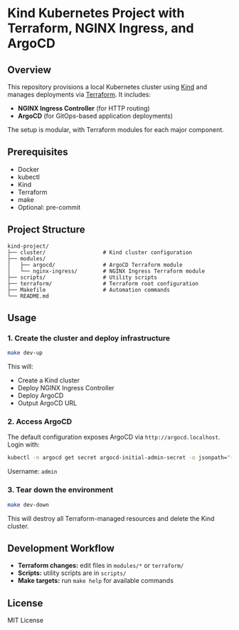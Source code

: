 # Kind Kubernetes Project with Terraform, NGINX Ingress, and ArgoCD

## Overview
This repository provisions a local Kubernetes cluster using [Kind](https://kind.sigs.k8s.io/) and manages deployments via [Terraform](https://www.terraform.io/).
It includes:
- **NGINX Ingress Controller** (for HTTP routing)
- **ArgoCD** (for GitOps-based application deployments)

The setup is modular, with Terraform modules for each major component.

## Prerequisites
- Docker
- kubectl
- Kind
- Terraform
- make
- Optional: pre-commit

## Project Structure
```text
kind-project/
├── cluster/                  # Kind cluster configuration
├── modules/
│   ├── argocd/               # ArgoCD Terraform module
│   └── nginx-ingress/        # NGINX Ingress Terraform module
├── scripts/                  # Utility scripts
├── terraform/                # Terraform root configuration
├── Makefile                  # Automation commands
└── README.md
```

## Usage

### 1. Create the cluster and deploy infrastructure
```bash
make dev-up
```
This will:
- Create a Kind cluster
- Deploy NGINX Ingress Controller
- Deploy ArgoCD
- Output ArgoCD URL

### 2. Access ArgoCD
The default configuration exposes ArgoCD via `http://argocd.localhost`.
Login with:
```bash
kubectl -n argocd get secret argocd-initial-admin-secret -o jsonpath="{.data.password}" | base64 -d
```
Username: `admin`

### 3. Tear down the environment
```bash
make dev-down
```
This will destroy all Terraform-managed resources and delete the Kind cluster.

## Development Workflow
- **Terraform changes:** edit files in `modules/*` or `terraform/`
- **Scripts:** utility scripts are in `scripts/`
- **Make targets:** run `make help` for available commands


## License
MIT License
